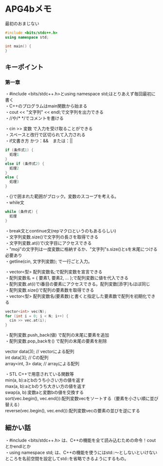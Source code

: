 # APG4bメモ

最初のおまじない
```C++
#include <bits/stdc++.h>
using namespace std;

int main() {
}
```
 
## キーポイント
### 第一章 
・#include <bits/stdc++.h>とusing namespace std;はとりあえず毎回最初に書く  
・C++のプログラムはmain関数から始まる  
・cout << "文字列" << endl;で文字列を出力できる  
・//や/* */でコメントを書ける  

・cin >> 変数 で入力を受け取ることができる  
・スペースと改行で区切られて入力される  
・if文書き方 かつ：&&　または：||
```C++
if (条件式1) {
  処理1
}
else if (条件式2) {
  処理2
}
else {
  処理3
}
```
・{}で囲まれた範囲がブロック。変数のスコープを考える。  
・while文  
```c++
while (条件式) {
  処理
}
```
・break文とcontinue文(repマクロというのもあるらしい)  
・文字列変数.size()で文字列の長さを取得できる  
・文字列変数.at(i)でi文字目にアクセスできる  
・"moji"の文字列は一度変数に格納するか、"文字列"s.size()とsを末尾につける必要あり  
・getline(cin, 文字列変数); で一行ごと入力。  

・vector<型> 配列変数名;で配列変数を宣言できる  
・配列変数名 = { 要素1, 要素2, ... };で配列変数に値を代入できる  
・配列変数.at(i)でi番目の要素にアクセスできる。配列変数[添字]もほぼ同じ  
・配列変数.size()で配列の要素数を取得できる  
・vector<型> 配列変数名(要素数)と書くと指定した要素数で配列を初期化できる  
```C++
vector<int> vec(N);
for (int i = 0; i < N; i++) {
  cin >> vec.at(i);
}
```
・配列変数.push_back(値) で配列の末尾に要素を追加  
・配列変数.pop_backを() で配列の末尾の要素を削除

vector<int> data(3); // vectorによる配列  
int data[3]; // Cの配列  
array<int, 3> data; // arrayによる配列  

・STL C++で用意されている関数等  
min(a, b):aとbのうち小さい方の値を返す  
max(a, b):aとbのうち大きい方の値を返す  
swap(a, b):変数aと変数bの値を交換する  
sort(vec.begin(), vec.end()):配列変数vecをソートする（要素を小さい順に並び替える）  
reverse(vec.begin(), vec.end()):配列変数vecの要素の並びを逆にする  

## 細かい話
・#include <bits/stdc++.h> は、C++の機能を全て読み込むための命令！coutとかendlとか  
・using namespace std; は、C++の機能を使うにはstd::〜としないといけないところを名前空間を設定してstd::を省略できるようにするもの。  


